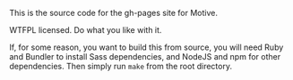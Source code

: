 This is the source code for the gh-pages site for Motive.

WTFPL licensed. Do what you like with it.

If, for some reason, you want to build this from source, you will need Ruby and Bundler to install Sass dependencies, and NodeJS and npm for other dependencies. Then simply run `make` from the root directory. 
